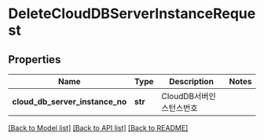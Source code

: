 # DeleteCloudDBServerInstanceRequest

## Properties
Name | Type | Description | Notes
------------ | ------------- | ------------- | -------------
**cloud_db_server_instance_no** | **str** | CloudDB서버인스턴스번호 | 

[[Back to Model list]](../README.md#documentation-for-models) [[Back to API list]](../README.md#documentation-for-api-endpoints) [[Back to README]](../README.md)


